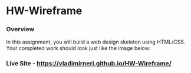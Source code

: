# HW-Wireframe

### Overview

In this assignment, you will build a web design skeleton using HTML/CSS. Your completed work should look just like the image below:

### Live Site - https://vladimirneri.github.io/HW-Wireframe/
